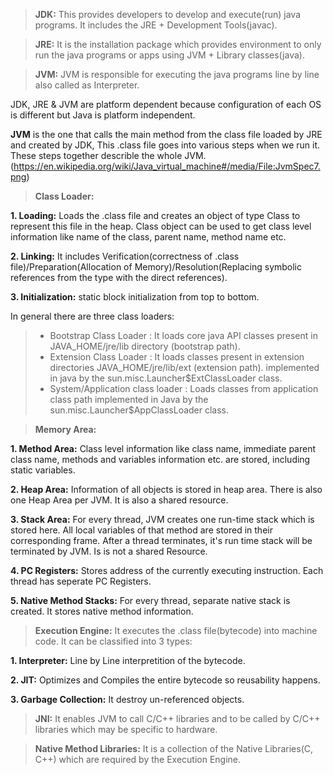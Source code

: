 >**JDK:** This provides developers to develop and execute(run) java programs. It includes the JRE + Development Tools(javac).

>**JRE:** It is the installation package which provides environment to only run the java programs or apps using JVM + Library classes(java).

>**JVM:** JVM is responsible for executing the java programs line by line also called as Interpreter.

JDK, JRE & JVM are platform dependent because configuration of each OS is different but Java is platform independent.

**JVM** is the one that calls the main method from the class file loaded by JRE and created by JDK, This .class file goes into various steps when we run it.
These steps together describle the whole JVM. (https://en.wikipedia.org/wiki/Java_virtual_machine#/media/File:JvmSpec7.png)

>**Class Loader:**
  
  **1. Loading:** Loads the .class file and creates an object of type Class to represent this file in the heap. Class object can be used to get class level information like name of the class, parent name, method name etc.
  
  **2. Linking:** It includes Verification(correctness of .class file)/Preparation(Allocation of Memory)/Resolution(Replacing symbolic references from the type with the direct references).
  
  **3. Initialization:** static block initialization from top to bottom.
  
  In general there are three class loaders:
  
  > - Bootstrap Class Loader : It loads core java API classes present in JAVA_HOME/jre/lib directory (bootstrap path).
  > - Extension Class Loader : It loads classes present in extension directories JAVA_HOME/jre/lib/ext (extension path). implemented in java by the sun.misc.Launcher$ExtClassLoader class.
  > - System/Application class loader : Loads classes from application class path implemented in Java by the sun.misc.Launcher$AppClassLoader class.
  
>**Memory Area:**
  
   **1. Method Area:** Class level information like class name, immediate parent class name, methods and variables information etc. are stored, including static variables.
    
   **2. Heap Area:** Information of all objects is stored in heap area. There is also one Heap Area per JVM. It is also a shared resource.
    
   **3. Stack Area:** For every thread, JVM creates one run-time stack which is stored here. All local variables of that method are stored in their corresponding frame. After a thread terminates, it's run time stack will be terminated by JVM. Is is not a shared Resource.
    
   **4. PC Registers:** Stores address of the currently executing instruction. Each thread has seperate PC Registers.
    
   **5. Native Method Stacks:** For every thread, separate native stack is created. It stores native method information.
    
>**Execution Engine:** It executes the .class file(bytecode) into machine code. It can be classified into 3 types:
  
   **1. Interpreter:** Line by Line interpretition of the bytecode.
    
   **2. JIT:** Optimizes and Compiles the entire bytecode so reusability happens.
    
   **3. Garbage Collection:** It destroy un-referenced objects.
    
>**JNI:** It enables JVM to call C/C++ libraries and to be called by C/C++ libraries which may be specific to hardware.
  
>**Native Method Libraries:** It is a collection of the Native Libraries(C, C++) which are required by the Execution Engine.
 
 
 
  
